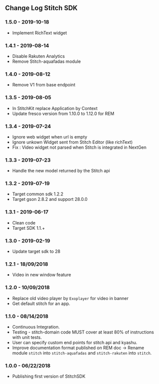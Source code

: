 ## Change Log Stitch SDK

### 1.5.0 - 2019-10-18
- Implement RichText widget

### 1.4.1 - 2019-08-14
- Disable Rakuten Analytics
- Remove Stitch-aquafadas module

### 1.4.0 - 2019-08-12
- Remove V1 from base endpoint 

### 1.3.5 - 2019-08-05
- In StitchKit replace Application by Context
- Update fresco version from 1.10.0 to 1.12.0 for REM 

### 1.3.4 - 2019-07-24
- Ignore web widget when url is empty
- Ignore unkown Widget sent from Stitch Editor (like richText)
- Fix : Video widget not parsed when Stitch is integrated in NextGen

### 1.3.3 - 2019-07-23
- Handle the new model returned by the Stitch api

### 1.3.2 - 2019-07-19
- Target common sdk 1.2.2
- Target gson 2.8.2 and support 28.0.0


### 1.3.1 - 2019-06-17
- Clean code
- Target SDK 1.1.+

### 1.3.0 - 2019-02-19
- Update target sdk to 28


### 1.2.1 - 18/09/2018

- Video in new window feature

### 1.2.0 - 10/09/2018

- Replace old video player by `Exoplayer` for video in banner
- Get default stitch for an app.


### 1.1.0 - 08/14/2018

- Continuous Integration.
- Testing - stitch-domain code MUST cover at least 80% of instructions with unit tests.
- User can specify custom end points for stitch api and kyashu.
- Improve documentation format published on REM doc -> Rename module `stitch` into `stitch-aquafadas` and `stitch-rakuten` into `stitch`.

### 1.0.0 - 06/22/2018
- Publishing first version of StitchSDK
